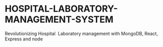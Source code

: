 # HOSPITAL-LABORATORY-MANAGEMENT-SYSTEM
 Revolutionizing Hospital ​      Laboratory management with​  MongoDB, React, Express and node​
